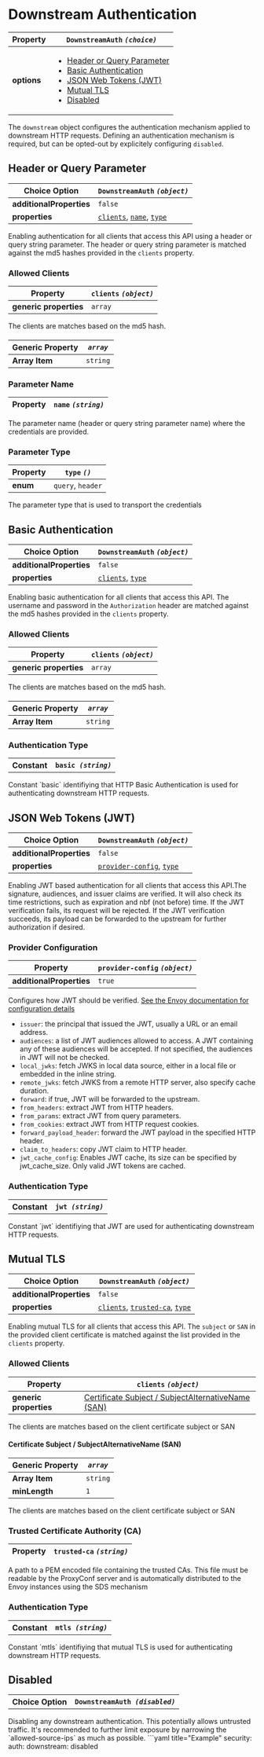 
# Downstream Authentication

| Property | `DownstreamAuth` *`(choice)`* |
 | --- | --- |
| **options** | <ul><li>[Header or Query Parameter](#header-or-query-parameter)</li><li>[Basic Authentication](#basic-authentication)</li><li>[JSON Web Tokens (JWT)](#json-web-tokens-jwt)</li><li>[Mutual TLS](#mutual-tls)</li><li>[Disabled](#disabled)</li></ul> |

The `downstream` object configures the authentication mechanism applied to downstream HTTP requests. Defining an authentication mechanism is required, but can be opted-out by explicitely configuring `disabled`.


## Header or Query Parameter

| Choice Option | `DownstreamAuth` *`(object)`* |
 | --- | --- |
| **additionalProperties** | `false` |
| **properties** | [`clients`](#allowed-clients), [`name`](#parameter-name), [`type`](#parameter-type) |

Enabling authentication for all clients that access this API using a header or query string parameter. The header or query string parameter is matched against the md5 hashes provided in the `clients` property.


### Allowed Clients

| Property | `clients` *`(object)`* |
 | --- | --- |
| **generic properties** | `array` |

The clients are matches based on the md5 hash.


#### 

| Generic Property | *`array`* |
 | --- | --- |
| **Array Item** | `string` |




### Parameter Name

| Property | `name` *`(string)`* |
 | --- | --- |

The parameter name (header or query string parameter name) where the credentials are provided.


### Parameter Type

| Property | `type` *`()`* |
 | --- | --- |
| **enum** | `query`, `header` |

The parameter type that is used to transport the credentials


## Basic Authentication

| Choice Option | `DownstreamAuth` *`(object)`* |
 | --- | --- |
| **additionalProperties** | `false` |
| **properties** | [`clients`](#allowed-clients), [`type`](#authentication-type) |

Enabling basic authentication for all clients that access this API. The username and password in the `Authorization` header are matched against the md5 hashes provided in the `clients` property.


### Allowed Clients

| Property | `clients` *`(object)`* |
 | --- | --- |
| **generic properties** | `array` |

The clients are matches based on the md5 hash.


#### 

| Generic Property | *`array`* |
 | --- | --- |
| **Array Item** | `string` |




### Authentication Type

<table><tr><th>Constant</th><th><code>basic <i>(string)</i></code></th></tr></table>
Constant `basic` identifiying that HTTP Basic Authentication is used for authenticating downstream HTTP requests.


## JSON Web Tokens (JWT)

| Choice Option | `DownstreamAuth` *`(object)`* |
 | --- | --- |
| **additionalProperties** | `false` |
| **properties** | [`provider-config`](#provider-configuration), [`type`](#authentication-type) |

Enabling JWT based authentication for all clients that access this API.The signature, audiences, and issuer claims are verified. It will also check its time restrictions, such as expiration and nbf (not before) time. If the JWT verification fails, its request will be rejected. If the JWT verification succeeds, its payload can be forwarded to the upstream for further authorization if desired.


### Provider Configuration

| Property | `provider-config` *`(object)`* |
 | --- | --- |
| **additionalProperties** | `true` |

Configures how JWT should be verified. [See the Envoy documentation for configuration details](https://www.envoyproxy.io/docs/envoy/latest/api-v3/extensions/filters/http/jwt_authn/v3/config.proto#envoy-v3-api-msg-extensions-filters-http-jwt-authn-v3-jwtprovider)

- `issuer`: the principal that issued the JWT, usually a URL or an email address.
- `audiences`: a list of JWT audiences allowed to access. A JWT containing any of these audiences will be accepted. If not specified, the audiences in JWT will not be checked.
- `local_jwks`: fetch JWKS in local data source, either in a local file or embedded in the inline string.
- `remote_jwks`: fetch JWKS from a remote HTTP server, also specify cache duration.
- `forward`: if true, JWT will be forwarded to the upstream.
- `from_headers`: extract JWT from HTTP headers.
- `from_params`: extract JWT from query parameters.
- `from_cookies`: extract JWT from HTTP request cookies.
- `forward_payload_header`: forward the JWT payload in the specified HTTP header.
- `claim_to_headers`: copy JWT claim to HTTP header.
- `jwt_cache_config`: Enables JWT cache, its size can be specified by jwt_cache_size. Only valid JWT tokens are cached.



### Authentication Type

<table><tr><th>Constant</th><th><code>jwt <i>(string)</i></code></th></tr></table>
Constant `jwt` identifiying that JWT are used for authenticating downstream HTTP requests.


## Mutual TLS

| Choice Option | `DownstreamAuth` *`(object)`* |
 | --- | --- |
| **additionalProperties** | `false` |
| **properties** | [`clients`](#allowed-clients), [`trusted-ca`](#trusted-certificate-authority-ca), [`type`](#authentication-type) |

Enabling mutual TLS for all clients that access this API. The `subject` or `SAN` in the provided client certificate is matched against the list provided in the `clients` property.


### Allowed Clients

| Property | `clients` *`(object)`* |
 | --- | --- |
| **generic properties** | [Certificate Subject / SubjectAlternativeName (SAN)](#certificate-subject-subjectalternativename-san) |

The clients are matches based on the client certificate subject or SAN


#### Certificate Subject / SubjectAlternativeName (SAN)

| Generic Property | *`array`* |
 | --- | --- |
| **Array Item** | `string` |
| **minLength** | `1` |

The clients are matches based on the client certificate subject or SAN


### Trusted Certificate Authority (CA)

| Property | `trusted-ca` *`(string)`* |
 | --- | --- |

A path to a PEM encoded file containing the trusted CAs. This file must be readable by the ProxyConf server and is automatically distributed to the Envoy instances using the SDS mechanism


### Authentication Type

<table><tr><th>Constant</th><th><code>mtls <i>(string)</i></code></th></tr></table>
Constant `mtls` identifiying that mutual TLS is used for authenticating downstream HTTP requests.


## Disabled

<table><tr><th>Choice Option</th><th><code>DownstreamAuth <i>(disabled)</i></code></th></tr></table>
Disabling any downstream authentication. This potentially allows untrusted traffic. It's recommended to further limit exposure by narrowing the `allowed-source-ips` as much as possible.
```yaml title="Example"
security:
  auth:
    downstream: disabled

```

